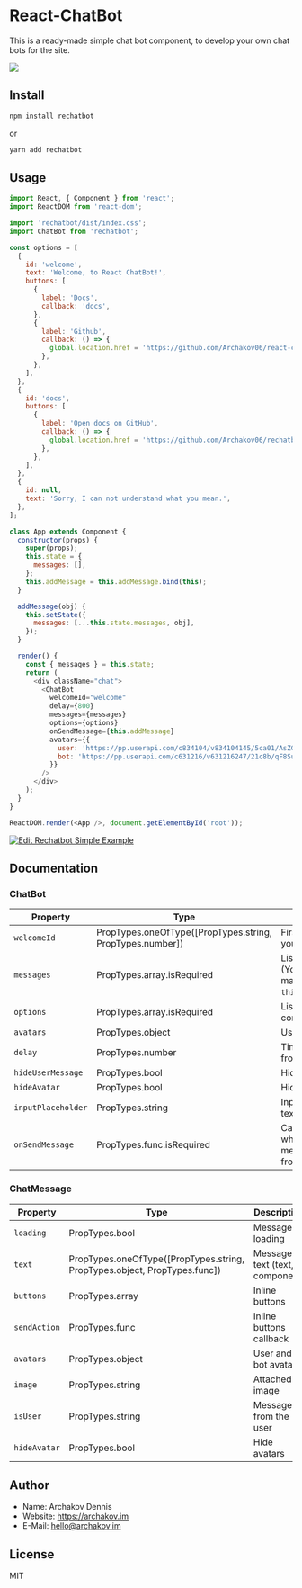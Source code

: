 # React-ChatBot

This is a ready-made simple chat bot component, to develop your own chat bots for the site.

<img src="https://hsto.org/webt/68/3j/zl/683jzl8dg5u1daqu8agqpf1ff44.gif" />

## Install

```bash
npm install rechatbot
```

or

```bash
yarn add rechatbot
```

## Usage

```js
import React, { Component } from 'react';
import ReactDOM from 'react-dom';

import 'rechatbot/dist/index.css';
import ChatBot from 'rechatbot';

const options = [
  {
    id: 'welcome',
    text: 'Welcome, to React ChatBot!',
    buttons: [
      {
        label: 'Docs',
        callback: 'docs',
      },
      {
        label: 'Github',
        callback: () => {
          global.location.href = 'https://github.com/Archakov06/react-chatbot';
        },
      },
    ],
  },
  {
    id: 'docs',
    buttons: [
      {
        label: 'Open docs on GitHub',
        callback: () => {
          global.location.href = 'https://github.com/Archakov06/rechatbot';
        },
      },
    ],
  },
  {
    id: null,
    text: 'Sorry, I can not understand what you mean.',
  },
];

class App extends Component {
  constructor(props) {
    super(props);
    this.state = {
      messages: [],
    };
    this.addMessage = this.addMessage.bind(this);
  }

  addMessage(obj) {
    this.setState({
      messages: [...this.state.messages, obj],
    });
  }

  render() {
    const { messages } = this.state;
    return (
      <div className="chat">
        <ChatBot
          welcomeId="welcome"
          delay={800}
          messages={messages}
          options={options}
          onSendMessage={this.addMessage}
          avatars={{
            user: 'https://pp.userapi.com/c834104/v834104145/5ca01/AsZGGgLNr-4.jpg',
            bot: 'https://pp.userapi.com/c631216/v631216247/21c8b/qF8SubyAdsU.jpg',
          }}
        />
      </div>
    );
  }
}

ReactDOM.render(<App />, document.getElementById('root'));
```

[![Edit Rechatbot Simple Example](https://codesandbox.io/static/img/play-codesandbox.svg)](https://codesandbox.io/s/k9xx0007r)

## Documentation

### ChatBot

| Property           | Type                                                      | Description                                                          |
| ------------------ | --------------------------------------------------------- | -------------------------------------------------------------------- |
| `welcomeId`        | PropTypes.oneOfType([PropTypes.string, PropTypes.number]) | First message when you start a chat                                  |
| `messages`         | PropTypes.array.isRequired                                | List of messages (You must be maintained in a `this.state.messages`) |
| `options`          | PropTypes.array.isRequired                                | List of all available commands                                       |
| `avatars`          | PropTypes.object                                          | User and bot avatar                                                  |
| `delay`            | PropTypes.number                                          | Time delay message from the bot                                      |
| `hideUserMessage`  | PropTypes.bool                                            | Hide user messages                                                   |
| `hideAvatar`       | PropTypes.bool                                            | Hide avatars                                                         |
| `inputPlaceholder` | PropTypes.string                                          | Input placeholder text                                               |
| `onSendMessage`    | PropTypes.func.isRequired                                 | Callback function when a new message comes from a bot or user        |

### ChatMessage

| Property     | Type                                                                      | Description                    |
| ------------ | ------------------------------------------------------------------------- | ------------------------------ |
| `loading`    | PropTypes.bool                                                            | Message is loading             |
| `text`       | PropTypes.oneOfType([PropTypes.string, PropTypes.object, PropTypes.func]) | Message text (text, component) |
| `buttons`    | PropTypes.array                                                           | Inline buttons                 |
| `sendAction` | PropTypes.func                                                            | Inline buttons callback        |
| `avatars`    | PropTypes.object                                                          | User and bot avatar            |
| `image`      | PropTypes.string                                                          | Attached image                 |
| `isUser`     | PropTypes.string                                                          | Message from the user          |
| `hideAvatar` | PropTypes.bool                                                            | Hide avatars                   |

## Author

- Name: Archakov Dennis
- Website: https://archakov.im
- E-Mail: hello@archakov.im

## License

MIT
